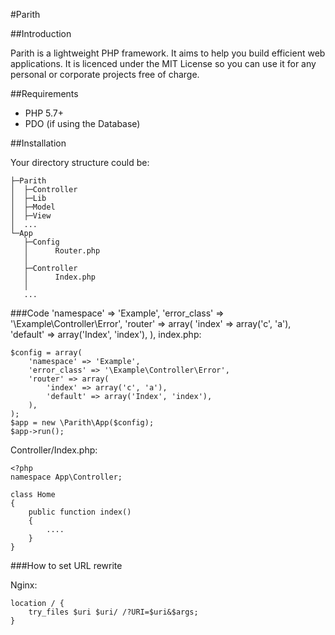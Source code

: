 #Parith

##Introduction

Parith is a lightweight PHP framework. It aims to help you build efficient web applications.
It is licenced under the MIT License so you can use it for any personal or corporate projects free of charge.

##Requirements

* PHP 5.7+
* PDO (if using the Database)

##Installation

Your directory structure could be:

    ├─Parith
    │  ├─Controller
    │  ├─Lib
    │  ├─Model
    │  ├─View
    │  ...
    └─App
       ├─Config
       │      Router.php
       │
       ├─Controller
       │      Index.php
       │
       ...

###Code
'namespace' => 'Example',
'error_class' => '\Example\Controller\Error',
'router' => array(
    'index' => array('c', 'a'),
    'default' => array('Index', 'index'),
),
index.php:

	$config = array(
        'namespace' => 'Example',
        'error_class' => '\Example\Controller\Error',
        'router' => array(
            'index' => array('c', 'a'),
            'default' => array('Index', 'index'),
        ),
    );
    $app = new \Parith\App($config);
    $app->run();

Controller/Index.php:

    <?php
    namespace App\Controller;

    class Home
    {
        public function index()
        {
            ....
        }
    }

###How to set URL rewrite

Nginx:

    location / {
        try_files $uri $uri/ /?URI=$uri&$args;
    }
